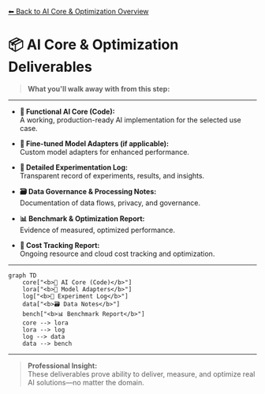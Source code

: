 [⬅ Back to AI Core & Optimization Overview](README.md)

# 📦 AI Core & Optimization Deliverables

> **What you'll walk away with from this step:**

---

- **🧠 Functional AI Core (Code):**  
  A working, production-ready AI implementation for the selected use case.

- **🔧 Fine-tuned Model Adapters (if applicable):**  
  Custom model adapters for enhanced performance.

- **📓 Detailed Experimentation Log:**  
  Transparent record of experiments, results, and insights.

- **🗃️ Data Governance & Processing Notes:**  
  Documentation of data flows, privacy, and governance.

- **📊 Benchmark & Optimization Report:**  
  Evidence of measured, optimized performance.

- **💸 Cost Tracking Report:**  
  Ongoing resource and cloud cost tracking and optimization.

---

```mermaid
graph TD
    core["<b>🧠 AI Core (Code)</b>"]
    lora["<b>🔧 Model Adapters</b>"]
    log["<b>📓 Experiment Log</b>"]
    data["<b>🗃️ Data Notes</b>"]
    bench["<b>📊 Benchmark Report</b>"]
    core --> lora
    lora --> log
    log --> data
    data --> bench
```

---

> **Professional Insight:**  
> These deliverables prove ability to deliver, measure, and optimize real AI solutions—no matter the domain.
